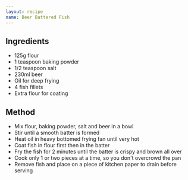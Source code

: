 ```yaml
---
layout: recipe
name: Beer Battered Fish
---
```


## Ingredients

* 125g flour
* 1 teaspoon baking powder
* 1/2 teaspoon salt
* 230ml beer
* Oil for deep frying
* 4 fish fillets
* Extra flour for coating

## Method

* Mix flour, baking powder, salt and beer in a bowl
* Stir until a smooth batter is formed
* Heat oil in heavy bottomed frying fan until very hot
* Coat fish in flour first then in the batter
* Fry the fish for 2 minutes until the batter is crispy and brown all over
* Cook only 1 or two pieces at a time, so you don't overcrowd the pan
* Remove fish and place on a piece of kitchen paper to drain before serving
